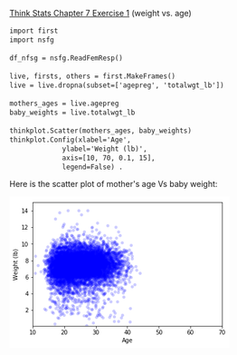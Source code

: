 [Think Stats Chapter 7 Exercise 1](http://greenteapress.com/thinkstats2/html/thinkstats2008.html#toc70) (weight vs. age)

>> 

    import first 
    import nsfg  

    df_nfsg = nsfg.ReadFemResp()  

    live, firsts, others = first.MakeFrames()  
    live = live.dropna(subset=['agepreg', 'totalwgt_lb'])  
    
    mothers_ages = live.agepreg  
    baby_weights = live.totalwgt_lb  
    
    thinkplot.Scatter(mothers_ages, baby_weights)  
    thinkplot.Config(xlabel='Age',  
                 ylabel='Weight (lb)',  
                 axis=[10, 70, 0.1, 15],  
                 legend=False) . 
                 
  Here is the scatter plot of mother's age Vs baby weight:              
                 
  ![image Added_Image_Ex_7_1_mother_age_baby_weight.png](/img/Added_Image_Ex_7_1_mother_age_baby_weight.png)               

